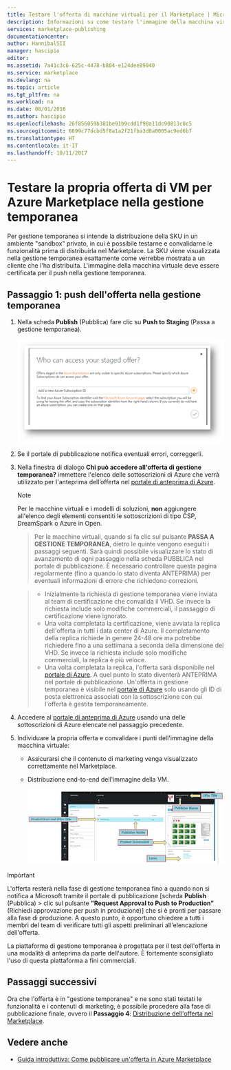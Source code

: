```yaml
---
title: Testare l'offerta di macchine virtuali per il Marketplace | Microsoft Docs
description: Informazioni su come testare l'immagine della macchina virtuale per Azure Marketplace.
services: marketplace-publishing
documentationcenter: 
author: HannibalSII
manager: hascipio
editor: 
ms.assetid: 7a41c3c6-625c-4478-b804-e124dee89040
ms.service: marketplace
ms.devlang: na
ms.topic: article
ms.tgt_pltfrm: na
ms.workload: na
ms.date: 08/01/2016
ms.author: hascipio
ms.openlocfilehash: 26f856059b381be91b9cdd1f98a11dc90813c0c5
ms.sourcegitcommit: 6699c77dcbd5f8a1a2f21fba3d0a0005ac9ed6b7
ms.translationtype: HT
ms.contentlocale: it-IT
ms.lasthandoff: 10/11/2017
---
```

# <a name="test-your-vm-offer-for-the-azure-marketplace-in-staging"></a>Testare la propria offerta di VM per Azure Marketplace nella gestione temporanea
Per gestione temporanea si intende la distribuzione della SKU in un ambiente "sandbox" privato, in cui è possibile testarne e convalidarne le funzionalità prima di distribuirla nel Marketplace. La SKU viene visualizzata nella gestione temporanea esattamente come verrebbe mostrata a un cliente che l'ha distribuita. L'immagine della macchina virtuale deve essere certificata per il push nella gestione temporanea.

## <a name="step-1-push-your-offer-to-staging"></a>Passaggio 1: push dell'offerta nella gestione temporanea
1. Nella scheda **Publish** (Pubblica) fare clic su **Push to Staging** (Passa a gestione temporanea).
   
    ![disegno](media/marketplace-publishing-vm-image-test-in-staging/vm-image-push-to-staging.png)
2. Se il portale di pubblicazione notifica eventuali errori, correggerli.
3. Nella finestra di dialogo **Chi può accedere all'offerta di gestione temporanea?** immettere l'elenco delle sottoscrizioni di Azure che verrà utilizzato per l'anteprima dell’offerta nel [portale di anteprima di Azure](https://portal.azure.com).
   
   > [!NOTE]
   > Per le macchine virtuali e i modelli di soluzioni, **non** aggiungere all'elenco degli elementi consentiti le sottoscrizioni di tipo CSP, DreamSpark o Azure in Open.
   > 
   > 

    > Per le macchine virtuali, quando si fa clic sul pulsante **PASSA A GESTIONE TEMPORANEA**, dietro le quinte vengono eseguiti i passaggi seguenti. Sarà quindi possibile visualizzare lo stato di avanzamento di ogni passaggio nella scheda PUBBLICA nel portale di pubblicazione. È necessario controllare questa pagina regolarmente (fino a quando lo stato diventa ANTEPRIMA) per eventuali informazioni di errore che richiedono correzioni.

    > - Inizialmente la richiesta di gestione temporanea viene inviata al team di certificazione che convalida il VHD. Se invece la richiesta include solo modifiche commerciali, il passaggio di certificazione viene ignorato.
    > - Una volta completata la certificazione, viene avviata la replica dell'offerta in tutti i data center di Azure. Il completamento della replica richiede in genere 24-48 ore ma potrebbe richiedere fino a una settimana a seconda della dimensione del VHD. Se invece la richiesta include solo modifiche commerciali, la replica è più veloce.
    > - Una volta completata la replica, l'offerta sarà disponibile nel [portale di Azure](http:/portal.azure.com). A quel punto lo stato diventerà ANTEPRIMA nel portale di pubblicazione. Un'offerta in gestione temporanea è visibile nel [portale di Azure](http:/portal.azure.com) solo usando gli ID di posta elettronica associati con la sottoscrizione con cui l'offerta è gestita temporaneamente.

1. Accedere al [portale di anteprima di Azure](https://portal.azure.com) usando una delle sottoscrizioni di Azure elencate nel passaggio precedente.
2. Individuare la propria offerta e convalidare i punti dell'immagine della macchina virtuale:
   
   * Assicurarsi che il contenuto di marketing venga visualizzato correttamente nel Marketplace.
   * Distribuzione end-to-end dell'immagine della VM.
     
      ![img-map-portal](media/marketplace-publishing-push-to-staging/pubportal-mapping-azure-portal.jpg)

> [!IMPORTANT]
> L'offerta resterà nella fase di gestione temporanea fino a quando non si notifica a Microsoft tramite il portale di pubblicazione [scheda **Publish** (Pubblica) > clic sul pulsante **"Request Approval to Push to Production"** (Richiedi approvazione per push in produzione)] che si è pronti per passare alla fase di produzione. A questo punto, è opportuno chiedere a tutti i membri del team di verificare tutti gli aspetti preliminari all'elencazione dell'offerta.
> 
> La piattaforma di gestione temporanea è progettata per il test dell'offerta in una modalità di anteprima da parte dell'autore. È fortemente sconsigliato l'uso di questa piattaforma a fini commerciali.
> 
> 

## <a name="next-steps"></a>Passaggi successivi
Ora che l'offerta è in "gestione temporanea" e ne sono stati testati le funzionalità e i contenuti di marketing, è possibile procedere alla fase di pubblicazione finale, ovvero il **Passaggio 4**: [Distribuzione dell'offerta nel Marketplace](marketplace-publishing-push-to-production.md).

## <a name="see-also"></a>Vedere anche 
* [Guida introduttiva: Come pubblicare un'offerta in Azure Marketplace](marketplace-publishing-getting-started.md)

